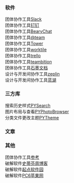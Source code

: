### 软件
> 
团体协作工具[Slack](https://slack.com/)<br>
团体协作工具[钉钉](https://www.dingtalk.com/)<br>
团体协作工具[BearyChat](https://bearychat.com/)<br>
团体协作工具[@team](https://www.atteam.cn/)<br>
团体协作工具[Tower](https://tower.im/)<br>
团体协作工具[worktile](https://worktile.com/)<br>
团体协作工具[trello](https://trello.com/)<br>
团体协作工具[teambition](https://www.teambition.com)<br>
团体协作工具[石墨文档](https://shimo.im/)<br>
设计与开发间协作工具[zeplin](https://zeplin.io/)<br>
设计与开发间协作工具[蓝湖](https://lanhuapp.com/)<br>



### 三方库
> 
搜索历史样式[PYSearch](https://github.com/ko1o/PYSearch)<br>
图片布局与查看[PYPhotoBrowser](https://github.com/ko1o/PYPhotoBrowser)<br>
分类文件更改主题[PYTheme](https://github.com/ko1o/PYTheme)<br>


### 文章
>




### 其他
> 
团体协作工具[参考](https://cloud.tencent.com/developer/article/1141977)<br>
破解软件[史蒂芬周博客](http://www.sdifen.com/)<br>
破解软件[起点软件园](http://www.cncrk.com/)<br>
破解软件[PC6苹果网](http://www.pc6.com/apple/)<br>











